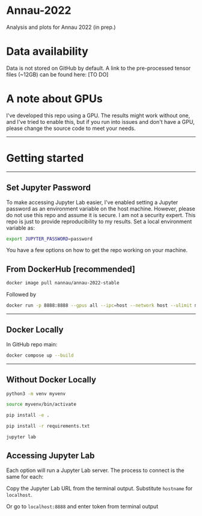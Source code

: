 # Annau-2022
Analysis and plots for Annau 2022 (in prep.)

# Data availability
Data is not stored on GitHub by default. A link to the pre-processed tensor files (~12GB) can be found here: [TO DO]

# A note about GPUs
I've developed this repo using a GPU. The results might work without one, and I've tried to enable this, but if you run into issues and don't have a GPU, please change the source code to meet your needs.

---

# Getting started

---

## Set Jupyter Password
To make accessing Jupyter Lab easier, I've enabled setting a Jupyter password as an environment variable on the host machine. However, please do not use this repo and assume it is secure. I am not a security expert. This repo is just to provide reproducibility to my results. Set a local environment variable as:

```bash
export JUPYTER_PASSWORD=password
```

You have a few options on how to get the repo working on your machine.

## From DockerHub [recommended]

```bash
docker image pull nannau/annau-2022-stable
```

Followed by 

```bash
docker run -p 8888:8888 --gpus all --ipc=host --network host --ulimit memlock=-1 --ulimit stack=67108864 -it -v $(pwd):/workspace/ --rm nannau/annau-2022-stable
```

---

## Docker Locally
In GitHub repo main:

```bash
docker compose up --build
```
---
## Without Docker Locally
```bash
python3 -m venv myvenv
```
```bash
source myvenv/bin/activate
```
```bash
pip install -e .
```
```bash
pip install -r requirements.txt
```
```bash
jupyter lab
```

## Accessing Jupyter Lab
Each option will run a Jupyter Lab server. The process to connect is the same for each:

Copy the Jupyter Lab URL from the terminal output. Substitute `hostname` for `localhost`. 

Or go to `localhost:8888` and enter token from terminal output

